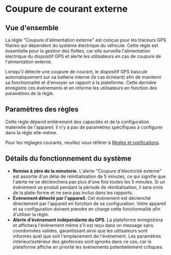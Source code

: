 # Coupure de courant externe

## Vue d'ensemble

La règle "Coupure d'alimentation externe" est conçue pour les traceurs GPS filaires qui dépendent du système électrique du véhicule. Cette règle est essentielle pour la gestion des flottes, car elle surveille l'alimentation électrique du dispositif GPS et alerte les utilisateurs en cas de coupure de l'alimentation externe.

Lorsqu'il détecte une coupure de courant, le dispositif GPS bascule automatiquement sur sa batterie interne (le cas échéant) afin de maintenir sa fonctionnalité et d'envoyer un rapport à la plateforme. Cette dernière enregistre ces événements et en informe les utilisateurs en fonction des paramètres de la règle.

## Paramètres des règles

Cette règle dépend entièrement des capacités et de la configuration matérielle de l'appareil. Il n'y a pas de paramètres spécifiques à configurer dans la règle elle-même.

Pour les réglages courants, veuillez vous référer à [Règles et notifications](../../../guide-de-litilizateur/regles-et-notifications.md).

## Détails du fonctionnement du système

* **Remise à zéro de la minuterie.** L'alerte "Coupure d'électricité externe" est assortie d'un délai de réinitialisation de 5 minutes, ce qui signifie que l'alerte ne se déclenchera pas plus d'une fois toutes les 5 minutes. Si un événement se produit pendant la période de réinitialisation, il sera omis de la plate-forme et ne sera pas inclus dans les rapports.
* **Événement détecté par l'appareil.** Cet événement est déclenché directement par l'appareil en fonction de sa configuration. Votre appareil et sa configuration doivent prendre en charge cette fonctionnalité afin d'utiliser la règle.
* **Alerte d'événement indépendante du GPS.** La plateforme enregistrera et affichera l'événement même s'il est reçu dans un message sans coordonnées valides, garantissant ainsi que les utilisateurs sont informés quel que soit l'emplacement de l'événement. Les paramètres intérieur/extérieur des géofences sont ignorés dans ce cas, car la plateforme affiche en priorité les événements potentiellement critiques.
